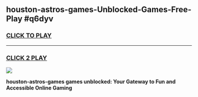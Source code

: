 
## houston-astros-games-Unblocked-Games-Free-Play #q6dyv
<h3>
<a href="https://us.freeplayer.one?title=houston-astros-games&ref=9M">CLICK TO PLAY</a></h3>
<hr>

<h3>
<a href="https://us.freeplayer.one?title=houston-astros-games&ref=9M">CLICK 2 PLAY</a>
  
</h3>

<a href="https://us.freeplayer.one?title=houston-astros-games&ref=9M"><img src="https://clearcache.store/games.png"></a>


**houston-astros-games games unblocked: Your Gateway to Fun and Accessible Online Gaming**
